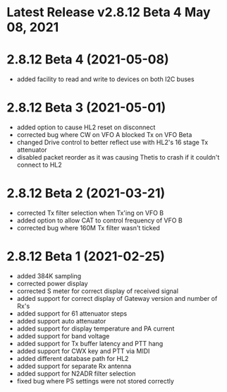 
# Latest Release v2.8.12 Beta 4 May 08, 2021

# 2.8.12 Beta 4 (2021-05-08)

- added facility to read and write to devices on both I2C buses

# 2.8.12 Beta 3 (2021-05-01)

- added option to cause HL2 reset on disconnect
- corrected bug where CW on VFO A blocked Tx on VFO Beta
- changed Drive control to better reflect use with HL2's 16 stage Tx attenuator 
- disabled packet reorder as it was causing Thetis to crash if it couldn't connect to HL2

# 2.8.12 Beta 2 (2021-03-21)

- corrected Tx filter selection when Tx'ing on VFO B
- added option to allow CAT to control frequency of VFO B
- corrected bug where 160M Tx filter wasn't ticked

# 2.8.12 Beta 1 (2021-02-25)
- added 384K sampling
- corrected power display
- corrected S meter for correct display of received signal
- added support for correct display of Gateway version and number of Rx's
- added support for 61 attenuator steps
- added support auto attenuator 
- added support for display temperature and PA current
- added support for band voltage
- added support for Tx buffer latency and PTT hang
- added support for CWX key and PTT via MIDI
- added different database path for HL2
- added support for separate Rx antenna
- added support for N2ADR filter selection 
- fixed bug where PS settings were not stored correctly 
